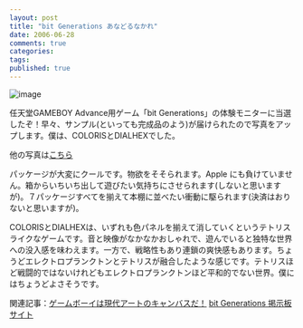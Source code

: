 ```yaml
---
layout: post
title: "bit Generations あなどるなかれ"
date: 2006-06-28
comments: true
categories:
tags:
published: true
---
```





![image](http://img.f.hatena.ne.jp/images/fotolife/k/keyesberry/20060628/20060628191728.jpg)


任天堂GAMEBOY Advance用ゲーム「bit Generations」の体験モニターに当選したぞ！早々、サンプル(といっても完成品のよう)が届けられたので写真をアップします。僕は、COLORISとDIALHEXでした。

他の写真は[こちら](http://postagie.blogspot.com/)

パッケージが大変にクールです。物欲をそそられます。Apple にも負けていません。箱からいちいち出して遊びたい気持ちにさせられます(しないと思いますが)。７パッケージすべてを揃えて本棚に並べたい衝動に駆られます(決済はおりないと思いますが)。

COLORISとDIALHEXは、いずれも色パネルを揃えて消していくというテトリスライクなゲームです。音と映像がなかなかおしゃれで、遊んでいると独特な世界への没入感を味わえます。一方で、戦略性もあり連鎖の爽快感もあります。ちょうどエレクトロプランクトンとテトリスが融合したような感じです。テトリスほど戦闘的ではないけれどもエレクトロプランクトンほど平和的でない世界。僕にはちょうどよさそうです。

関連記事：[ゲームボーイは現代アートのキャンバスだ！](http://d.hatena.ne.jp/keyesberry/20060417)
[bit Generations 掲示板サイト](http://www.bit-g.jp/)
